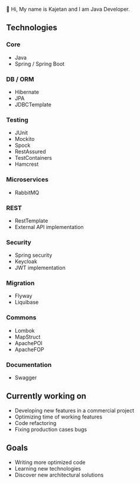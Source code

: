 👋 Hi, My name is Kajetan and I am Java Developer.

## Technologies

### Core
- Java
- Spring / Spring Boot

### DB / ORM
- Hibernate
- JPA
- JDBCTemplate

### Testing
- JUnit
- Mockito
- Spock
- RestAssured
- TestContainers
- Hamcrest

### Microservices
- RabbitMQ

### REST
- RestTemplate
- External API implementation

### Security
- Spring security
- Keycloak
- JWT implementation

### Migration
- Flyway
- Liquibase

### Commons
- Lombok
- MapStruct
- ApachePOI
- ApacheFOP

### Documentation
- Swagger

## Currently working on
- Developing new features in a commercial project
- Optimizing time of working features
- Code refactoring
- Fixing production cases bugs

## Goals
- Writing more optimized code
- Learning new technologies
- Discover new architectural solutions
